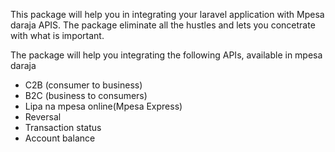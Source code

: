 This package will help you in integrating your laravel application with Mpesa daraja APIS. The package eliminate all the hustles and lets you concetrate with what is important.

The package will help you integrating the following APIs, available in mpesa daraja

- C2B (consumer to business)
- B2C (business to consumers)
- Lipa na mpesa online(Mpesa Express)
- Reversal
- Transaction status
- Account balance


